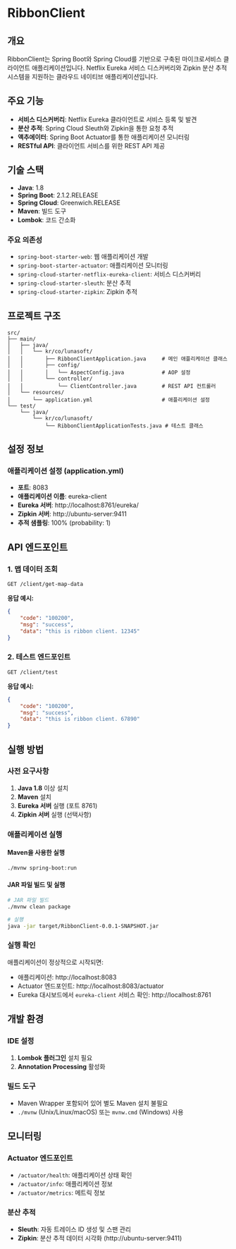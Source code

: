 # RibbonClient

## 개요

RibbonClient는 Spring Boot와 Spring Cloud를 기반으로 구축된 마이크로서비스 클라이언트 애플리케이션입니다. Netflix Eureka 서비스 디스커버리와 Zipkin 분산 추적 시스템을 지원하는 클라우드 네이티브 애플리케이션입니다.

## 주요 기능

-   **서비스 디스커버리**: Netflix Eureka 클라이언트로 서비스 등록 및 발견
-   **분산 추적**: Spring Cloud Sleuth와 Zipkin을 통한 요청 추적
-   **액추에이터**: Spring Boot Actuator를 통한 애플리케이션 모니터링
-   **RESTful API**: 클라이언트 서비스를 위한 REST API 제공

## 기술 스택

-   **Java**: 1.8
-   **Spring Boot**: 2.1.2.RELEASE
-   **Spring Cloud**: Greenwich.RELEASE
-   **Maven**: 빌드 도구
-   **Lombok**: 코드 간소화

### 주요 의존성

-   `spring-boot-starter-web`: 웹 애플리케이션 개발
-   `spring-boot-starter-actuator`: 애플리케이션 모니터링
-   `spring-cloud-starter-netflix-eureka-client`: 서비스 디스커버리
-   `spring-cloud-starter-sleuth`: 분산 추적
-   `spring-cloud-starter-zipkin`: Zipkin 추적

## 프로젝트 구조

```
src/
├── main/
│   ├── java/
│   │   └── kr/co/lunasoft/
│   │       ├── RibbonClientApplication.java     # 메인 애플리케이션 클래스
│   │       ├── config/
│   │       │   └── AspectConfig.java            # AOP 설정
│   │       └── controller/
│   │           └── ClientController.java        # REST API 컨트롤러
│   └── resources/
│       └── application.yml                      # 애플리케이션 설정
└── test/
    └── java/
        └── kr/co/lunasoft/
            └── RibbonClientApplicationTests.java # 테스트 클래스
```

## 설정 정보

### 애플리케이션 설정 (application.yml)

-   **포트**: 8083
-   **애플리케이션 이름**: eureka-client
-   **Eureka 서버**: http://localhost:8761/eureka/
-   **Zipkin 서버**: http://ubuntu-server:9411
-   **추적 샘플링**: 100% (probability: 1)

## API 엔드포인트

### 1. 맵 데이터 조회

```
GET /client/get-map-data
```

**응답 예시:**

```json
{
    "code": "100200",
    "msg": "success",
    "data": "this is ribbon client. 12345"
}
```

### 2. 테스트 엔드포인트

```
GET /client/test
```

**응답 예시:**

```json
{
    "code": "100200",
    "msg": "success",
    "data": "this is ribbon client. 67890"
}
```

## 실행 방법

### 사전 요구사항

1. **Java 1.8** 이상 설치
2. **Maven** 설치
3. **Eureka 서버** 실행 (포트 8761)
4. **Zipkin 서버** 실행 (선택사항)

### 애플리케이션 실행

#### Maven을 사용한 실행

```bash
./mvnw spring-boot:run
```

#### JAR 파일 빌드 및 실행

```bash
# JAR 파일 빌드
./mvnw clean package

# 실행
java -jar target/RibbonClient-0.0.1-SNAPSHOT.jar
```

### 실행 확인

애플리케이션이 정상적으로 시작되면:

-   애플리케이션: http://localhost:8083
-   Actuator 엔드포인트: http://localhost:8083/actuator
-   Eureka 대시보드에서 `eureka-client` 서비스 확인: http://localhost:8761

## 개발 환경

### IDE 설정

1. **Lombok 플러그인** 설치 필요
2. **Annotation Processing** 활성화

### 빌드 도구

-   Maven Wrapper 포함되어 있어 별도 Maven 설치 불필요
-   `./mvnw` (Unix/Linux/macOS) 또는 `mvnw.cmd` (Windows) 사용

## 모니터링

### Actuator 엔드포인트

-   `/actuator/health`: 애플리케이션 상태 확인
-   `/actuator/info`: 애플리케이션 정보
-   `/actuator/metrics`: 메트릭 정보

### 분산 추적

-   **Sleuth**: 자동 트레이스 ID 생성 및 스팬 관리
-   **Zipkin**: 분산 추적 데이터 시각화 (http://ubuntu-server:9411)
